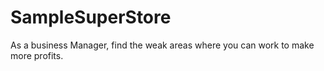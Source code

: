 # SampleSuperStore
As a business Manager, find the weak areas where you can work to make more profits.
